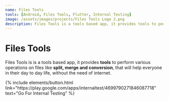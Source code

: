 ```yaml
---
name: Files Tools
tools: [Android, Files Tools, Flutter, Internal Testing]
image: /assets/images/projects/Files Tools Logo 2.png
description: Files Tools is a tools based app, it provides tools to perform various operations on files like split, merge and conversion, that will help everyone in their day to day life, without the need of internet.
---
```


# Files Tools

Files Tools is is a tools based app, it provides **tools** to perform various operations on files like **split, merge and conversion**, that will help everyone in their day to day life, without the need of internet.

<p class="text-center">
{% include elements/button.html link="https://play.google.com/apps/internaltest/4699790271846087718" text="Go For Internal Testing" %}
</p>